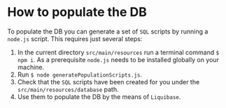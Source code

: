 # How to populate the DB

To populate the DB you can generate a set of `SQL` scripts by running a `node.js` script. This requires just several steps:
1. In the current directory `src/main/resources` run a terminal command `$ npm i`. As a prerequisite `node.js` needs to be installed globally on your machine.
2. Run `$ node generatePopulationScripts.js`.
3. Check that the `SQL` scripts have been created for you under the `src/main/resources/database` path.
4. Use them to populate the DB by the means of `Liquibase`.

